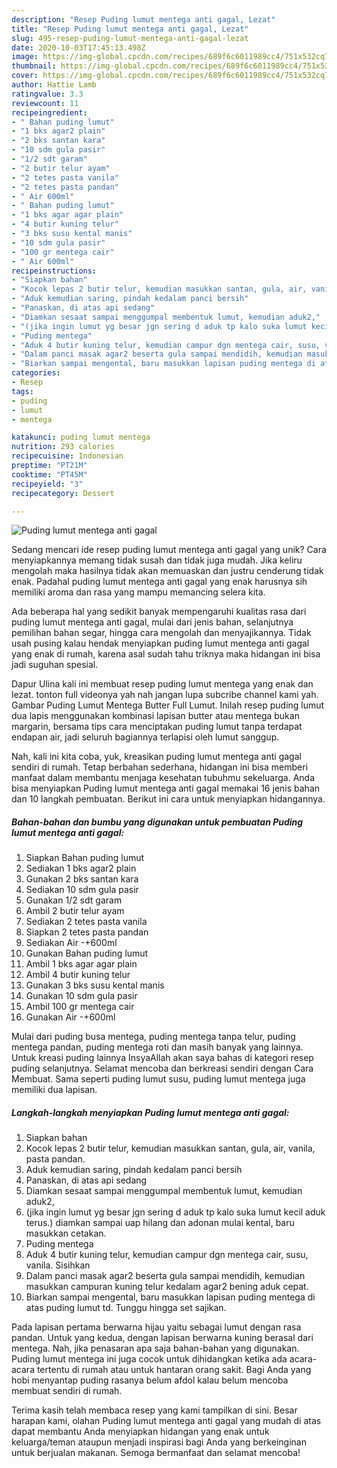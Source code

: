 ```yaml
---
description: "Resep Puding lumut mentega anti gagal, Lezat"
title: "Resep Puding lumut mentega anti gagal, Lezat"
slug: 495-resep-puding-lumut-mentega-anti-gagal-lezat
date: 2020-10-03T17:45:13.498Z
image: https://img-global.cpcdn.com/recipes/689f6c6011989cc4/751x532cq70/puding-lumut-mentega-anti-gagal-foto-resep-utama.jpg
thumbnail: https://img-global.cpcdn.com/recipes/689f6c6011989cc4/751x532cq70/puding-lumut-mentega-anti-gagal-foto-resep-utama.jpg
cover: https://img-global.cpcdn.com/recipes/689f6c6011989cc4/751x532cq70/puding-lumut-mentega-anti-gagal-foto-resep-utama.jpg
author: Hattie Lamb
ratingvalue: 3.3
reviewcount: 11
recipeingredient:
- " Bahan puding lumut"
- "1 bks agar2 plain"
- "2 bks santan kara"
- "10 sdm gula pasir"
- "1/2 sdt garam"
- "2 butir telur ayam"
- "2 tetes pasta vanila"
- "2 tetes pasta pandan"
- " Air 600ml"
- " Bahan puding lumut"
- "1 bks agar agar plain"
- "4 butir kuning telur"
- "3 bks susu kental manis"
- "10 sdm gula pasir"
- "100 gr mentega cair"
- " Air 600ml"
recipeinstructions:
- "Siapkan bahan"
- "Kocok lepas 2 butir telur, kemudian masukkan santan, gula, air, vanila, pasta pandan."
- "Aduk kemudian saring, pindah kedalam panci bersih"
- "Panaskan, di atas api sedang"
- "Diamkan sesaat sampai menggumpal membentuk lumut, kemudian aduk2,"
- "(jika ingin lumut yg besar jgn sering d aduk tp kalo suka lumut kecil aduk terus.) diamkan sampai uap hilang dan adonan mulai kental, baru masukkan cetakan."
- "Puding mentega"
- "Aduk 4 butir kuning telur, kemudian campur dgn mentega cair, susu, vanila. Sisihkan"
- "Dalam panci masak agar2 beserta gula sampai mendidih, kemudian masukkan campuran kuning telur kedalam agar2 bening aduk cepat."
- "Biarkan sampai mengental, baru masukkan lapisan puding mentega di atas puding lumut td. Tunggu hingga set sajikan."
categories:
- Resep
tags:
- puding
- lumut
- mentega

katakunci: puding lumut mentega 
nutrition: 293 calories
recipecuisine: Indonesian
preptime: "PT21M"
cooktime: "PT45M"
recipeyield: "3"
recipecategory: Dessert

---
```



![Puding lumut mentega anti gagal](https://img-global.cpcdn.com/recipes/689f6c6011989cc4/751x532cq70/puding-lumut-mentega-anti-gagal-foto-resep-utama.jpg)

Sedang mencari ide resep puding lumut mentega anti gagal yang unik? Cara menyiapkannya memang tidak susah dan tidak juga mudah. Jika keliru mengolah maka hasilnya tidak akan memuaskan dan justru cenderung tidak enak. Padahal puding lumut mentega anti gagal yang enak harusnya sih memiliki aroma dan rasa yang mampu memancing selera kita.

Ada beberapa hal yang sedikit banyak mempengaruhi kualitas rasa dari puding lumut mentega anti gagal, mulai dari jenis bahan, selanjutnya pemilihan bahan segar, hingga cara mengolah dan menyajikannya. Tidak usah pusing kalau hendak menyiapkan puding lumut mentega anti gagal yang enak di rumah, karena asal sudah tahu triknya maka hidangan ini bisa jadi suguhan spesial.

Dapur Ulina kali ini membuat resep puding lumut mentega yang enak dan lezat. tonton full videonya yah nah jangan lupa subcribe channel kami yah. Gambar Puding Lumut Mentega Butter Full Lumut. Inilah resep puding lumut dua lapis menggunakan kombinasi lapisan butter atau mentega bukan margarin, bersama tips cara menciptakan puding lumut tanpa terdapat endapan air, jadi seluruh bagiannya terlapisi oleh lumut sanggup.


Nah, kali ini kita coba, yuk, kreasikan puding lumut mentega anti gagal sendiri di rumah. Tetap berbahan sederhana, hidangan ini bisa memberi manfaat dalam membantu menjaga kesehatan tubuhmu sekeluarga. Anda bisa menyiapkan Puding lumut mentega anti gagal memakai 16 jenis bahan dan 10 langkah pembuatan. Berikut ini cara untuk menyiapkan hidangannya.

<!--inarticleads1-->

##### Bahan-bahan dan bumbu yang digunakan untuk pembuatan Puding lumut mentega anti gagal:

1. Siapkan  Bahan puding lumut
1. Sediakan 1 bks agar2 plain
1. Gunakan 2 bks santan kara
1. Sediakan 10 sdm gula pasir
1. Gunakan 1/2 sdt garam
1. Ambil 2 butir telur ayam
1. Sediakan 2 tetes pasta vanila
1. Siapkan 2 tetes pasta pandan
1. Sediakan  Air -+600ml
1. Gunakan  Bahan puding lumut
1. Ambil 1 bks agar agar plain
1. Ambil 4 butir kuning telur
1. Gunakan 3 bks susu kental manis
1. Gunakan 10 sdm gula pasir
1. Ambil 100 gr mentega cair
1. Gunakan  Air -+600ml


Mulai dari puding busa mentega, puding mentega tanpa telur, puding mentega pandan, puding mentega roti dan masih banyak yang lainnya. Untuk kreasi puding lainnya InsyaAllah akan saya bahas di kategori resep puding selanjutnya. Selamat mencoba dan berkreasi sendiri dengan Cara Membuat. Sama seperti puding lumut susu, puding lumut mentega juga memiliki dua lapisan. 

<!--inarticleads2-->

##### Langkah-langkah menyiapkan Puding lumut mentega anti gagal:

1. Siapkan bahan
1. Kocok lepas 2 butir telur, kemudian masukkan santan, gula, air, vanila, pasta pandan.
1. Aduk kemudian saring, pindah kedalam panci bersih
1. Panaskan, di atas api sedang
1. Diamkan sesaat sampai menggumpal membentuk lumut, kemudian aduk2,
1. (jika ingin lumut yg besar jgn sering d aduk tp kalo suka lumut kecil aduk terus.) diamkan sampai uap hilang dan adonan mulai kental, baru masukkan cetakan.
1. Puding mentega
1. Aduk 4 butir kuning telur, kemudian campur dgn mentega cair, susu, vanila. Sisihkan
1. Dalam panci masak agar2 beserta gula sampai mendidih, kemudian masukkan campuran kuning telur kedalam agar2 bening aduk cepat.
1. Biarkan sampai mengental, baru masukkan lapisan puding mentega di atas puding lumut td. Tunggu hingga set sajikan.


Pada lapisan pertama berwarna hijau yaitu sebagai lumut dengan rasa pandan. Untuk yang kedua, dengan lapisan berwarna kuning berasal dari mentega. Nah, jika penasaran apa saja bahan-bahan yang digunakan. Puding lumut mentega ini juga cocok untuk dihidangkan ketika ada acara-acara tertentu di rumah atau untuk hantaran orang sakit. Bagi Anda yang hobi menyantap puding rasanya belum afdol kalau belum mencoba membuat sendiri di rumah. 

Terima kasih telah membaca resep yang kami tampilkan di sini. Besar harapan kami, olahan Puding lumut mentega anti gagal yang mudah di atas dapat membantu Anda menyiapkan hidangan yang enak untuk keluarga/teman ataupun menjadi inspirasi bagi Anda yang berkeinginan untuk berjualan makanan. Semoga bermanfaat dan selamat mencoba!
